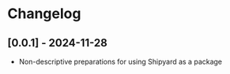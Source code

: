 # Changelog

## [0.0.1] - 2024-11-28
- Non-descriptive preparations for using Shipyard as a package
